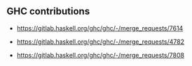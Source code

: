 ## GHC contributions

- https://gitlab.haskell.org/ghc/ghc/-/merge_requests/7614

- https://gitlab.haskell.org/ghc/ghc/-/merge_requests/4782

- https://gitlab.haskell.org/ghc/ghc/-/merge_requests/7808
